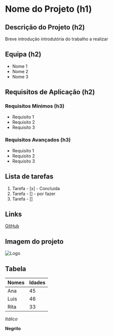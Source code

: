 # Nome do Projeto (h1)

## Descrição do Projeto (h2)
Breve introdução introdutória do trabalho a realizar

## Equipa (h2)
* Nome 1
* Nome 2
* Nome 3

## Requisitos de Aplicação (h2)
### Requisitos Mínimos (h3)
* Requisito 1
* Requisito 2
* Requisito 3

### Requisitos Avançados (h3)
* Requisito 1
* Requisito 2
* Requisito 3

## Lista de tarefas
1. Tarefa - [x] - Concluida
2. Tarefa - [] - por fazer
3. Tarefa - []

## Links
[GitHub](https://github.com/)

## Imagem do projeto
![Logo](https://www.logotipo.pt/wp-content/uploads/2014/05/logotipo-pt-nos.jpg)

## Tabela
Nomes | Idades
------|-------
Ana | 45
Luis | 46
Rita | 33

*Itálico*

**Negrito**
